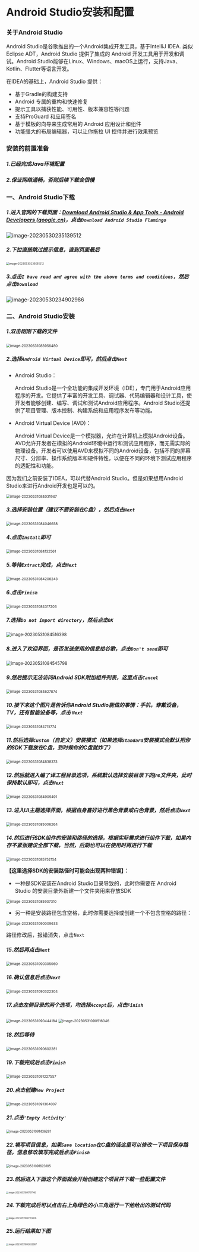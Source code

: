 # Android Studio安装和配置

### 关于Android Studio

Android Studio是谷歌推出的一个Android集成开发工具，基于IntelliJ IDEA. 类似 Eclipse ADT，Android Studio 提供了集成的 Android 开发工具用于开发和调试。Android Studio能够在Linux、Windows、macOS上运行，支持Java、Kotlin、Flutter等语言开发。



在IDEA的基础上，Android Studio 提供：

- 基于Gradle的构建支持
- Android 专属的重构和快速修复
- 提示工具以捕获性能、可用性、版本兼容性等问题
- 支持ProGuard 和应用签名
- 基于模板的向导来生成常用的 Android 应用设计和组件
- 功能强大的布局编辑器，可以让你拖拉 UI 控件并进行效果预览



### 安装的前置准备

##### 1.已经完成Java环境配置

##### 2.保证网络通畅，否则后续下载会很慢



### 一、Android Studio下载

##### 1.进入官网的下载页面：[Download Android Studio & App Tools - Android Developers (google.cn)](https://developer.android.google.cn/studio/)，点击`Download Android Studio Flamingo`

<img src="https://raw.githubusercontent.com/fograinwater/PicGo-img/master/image-20230530235139512.png" alt="image-20230530235139512" style="zoom: 100%;" />



##### 2.下拉直接跳过提示信息，直到页面最后

<img src="https://raw.githubusercontent.com/fograinwater/PicGo-img/master/image-20230530235051212.png" alt="image-20230530235051212" style="zoom: 50%;" />



##### 3.点击`I have read and agree with the above terms and conditions`，然后点击`Download`

![image-20230530234902986](https://raw.githubusercontent.com/fograinwater/PicGo-img/master/image-20230530234902986.png)





### 二、Android Studio安装

##### 1.双击刚刚下载的文件

<img src="https://raw.githubusercontent.com/fograinwater/PicGo-img/master/image-20230531083956480.png" alt="image-20230531083956480" style="zoom: 67%;" />



##### 2.选择`Android Virtual Device`即可，然后点击`Next`

- Android Studio：

  Android Studio是一个全功能的集成开发环境（IDE），专门用于Android应用程序的开发。它提供了丰富的开发工具、调试器、代码编辑器和设计工具，使开发者能够创建、编写、调试和测试Android应用程序。Android Studio还提供了项目管理、版本控制、构建系统和应用程序发布等功能。

- Android Virtual Device (AVD)：

  Android Virtual Device是一个模拟器，允许在计算机上模拟Android设备。AVD允许开发者在模拟的Android环境中运行和测试应用程序，而无需实际的物理设备。开发者可以使用AVD来模拟不同的Android设备，包括不同的屏幕尺寸、分辨率、操作系统版本和硬件特性，以便在不同的环境下测试应用程序的适配性和功能。

因为我们之前安装了IDEA，可以代替Android Studio。但是如果想用Android Studio来进行Android开发也是可以的。

<img src="https://raw.githubusercontent.com/fograinwater/PicGo-img/master/image-20230531084031947.png" alt="image-20230531084031947" style="zoom: 67%;" />



##### 3.选择安装位置（建议不要安装在C盘），然后点击`Next`

<img src="https://raw.githubusercontent.com/fograinwater/PicGo-img/master/image-20230531084046658.png" alt="image-20230531084046658" style="zoom:67%;" />



##### 4.点击`Install`即可

<img src="https://raw.githubusercontent.com/fograinwater/PicGo-img/master/image-20230531084132561.png" alt="image-20230531084132561" style="zoom:67%;" />



##### 5.等待`Extract`完成，点击`Next`

<img src="https://raw.githubusercontent.com/fograinwater/PicGo-img/master/image-20230531084206243.png" alt="image-20230531084206243" style="zoom:67%;" />



##### 6.点击`Finish`

<img src="https://raw.githubusercontent.com/fograinwater/PicGo-img/master/image-20230531084317203.png" alt="image-20230531084317203" style="zoom:67%;" />



##### 7.选择`Do not import directory`，然后点击`OK`

<img src="https://raw.githubusercontent.com/fograinwater/PicGo-img/master/image-20230531084516398.png" alt="image-20230531084516398" style="zoom:80%;" />



##### 8.进入了欢迎界面，是否发送使用的信息给谷歌，点击`Don't send`即可

<img src="https://raw.githubusercontent.com/fograinwater/PicGo-img/master/image-20230531084545798.png" alt="image-20230531084545798" style="zoom: 80%;" />



##### 9.然后提示无法访问Android SDK附加组件列表，这里点击`Cancel`

<img src="https://raw.githubusercontent.com/fograinwater/PicGo-img/master/image-20230531084627874.png" alt="image-20230531084627874" style="zoom:67%;" />



##### 10.接下来这个图片是告诉你Android Studio能做的事情：手机，穿戴设备，TV，还有智能设备等，点击 `Next` 

<img src="https://raw.githubusercontent.com/fograinwater/PicGo-img/master/image-20230531084715774.png" alt="image-20230531084715774" style="zoom:67%;" />



##### 11.然后选择`Custom`（自定义）安装模式（如果选择`Standard`安装模式会默认把你的SDK下载放在C盘，到时候你的C盘就炸了）

<img src="https://raw.githubusercontent.com/fograinwater/PicGo-img/master/image-20230531084838373.png" alt="image-20230531084838373" style="zoom:67%;" />



##### 12.然后就进入编了译工程目录选项，系统默认选择安装目录下的jre文件夹，此时保持默认即可，点击`Next`

<img src="https://raw.githubusercontent.com/fograinwater/PicGo-img/master/image-20230531084909491.png" alt="image-20230531084909491" style="zoom:67%;" />



##### 13.进入UI主题选择界面，根据自身喜好进行黑色背景或白色背景，然后点击`Next`

<img src="https://raw.githubusercontent.com/fograinwater/PicGo-img/master/image-20230531085006264.png" alt="image-20230531085006264" style="zoom:67%;" />



##### 14.然后进行SDK组件的安装和路径的选择，根据实际需求进行组件下载，如果内存不紧张建议全部下载，当然，后期也可以在使用时再进行下载

<img src="https://raw.githubusercontent.com/fograinwater/PicGo-img/master/image-20230531085752154.png" alt="image-20230531085752154" style="zoom:67%;" />



**【这里选择SDK的安装路径时可能会出现两种错误】：**

- 一种是SDK安装在Android Studio目录导致的，此时你需要在 Android Studio 的安装目录外新建一个文件夹用来存放SDK

<img src="https://raw.githubusercontent.com/fograinwater/PicGo-img/master/image-20230531085937310.png" alt="image-20230531085937310" style="zoom:67%;" />



- 另一种是安装路径包含空格，此时你需要选择或创建一个不包含空格的路径：

<img src="https://raw.githubusercontent.com/fograinwater/PicGo-img/master/image-20230531090009633.png" alt="image-20230531090009633" style="zoom:67%;" />

路径修改后，报错消失，点击`Next`



##### 15.然后再点击`Next`

<img src="https://raw.githubusercontent.com/fograinwater/PicGo-img/master/image-20230531090305060.png" alt="image-20230531090305060" style="zoom:67%;" />



##### 16.确认信息后点击`Next`

<img src="https://raw.githubusercontent.com/fograinwater/PicGo-img/master/image-20230531090322304.png" alt="image-20230531090322304" style="zoom:67%;" />



##### 17.点击左侧目录的两个选项，均选择`Accept`后，点击`Finish`

<img src="https://raw.githubusercontent.com/fograinwater/PicGo-img/master/image-20230531090444184.png" alt="image-20230531090444184" style="zoom:67%;" />



<img src="https://raw.githubusercontent.com/fograinwater/PicGo-img/master/image-20230531090516046.png" alt="image-20230531090516046" style="zoom:67%;" />



##### 18.然后等待

<img src="https://raw.githubusercontent.com/fograinwater/PicGo-img/master/image-20230531090602281.png" alt="image-20230531090602281" style="zoom:67%;" />



##### 19.下载完成后点击`Finish`

<img src="https://raw.githubusercontent.com/fograinwater/PicGo-img/master/image-20230531091227557.png" alt="image-20230531091227557" style="zoom:67%;" />



##### 20.点击创建`New Project`

<img src="https://raw.githubusercontent.com/fograinwater/PicGo-img/master/image-20230531091304007.png" alt="image-20230531091304007" style="zoom:67%;" />



##### 21.点击`'Empty Activity'`

<img src="https://raw.githubusercontent.com/fograinwater/PicGo-img/master/image-20230531091436281.png" alt="image-20230531091436281" style="zoom:60%;" />



##### 22.填写项目信息，如果`Save location`在C盘的话这里可以修改一下项目保存路径，信息修改填写完成后点击`Finish`

<img src="https://raw.githubusercontent.com/fograinwater/PicGo-img/master/image-20230531091623185.png" alt="image-20230531091623185" style="zoom:60%;" />



##### 23.然后进入下面这个界面就会开始创建这个项目并下载一些配置文件

<img src="https://raw.githubusercontent.com/fograinwater/PicGo-img/master/image-20230531091757140.png" alt="image-20230531091757140" style="zoom:40%;" />



##### 24.下载完成后可以点击右上角绿色的小三角运行一下他给出的测试代码

<img src="https://raw.githubusercontent.com/fograinwater/PicGo-img/master/image-20230531092103826.png" alt="image-20230531092103826" style="zoom:40%;" />



##### 25.运行结果如下图

<img src="https://raw.githubusercontent.com/fograinwater/PicGo-img/master/image-20230531092632387.png" alt="image-20230531092632387" style="zoom: 40%;" />

